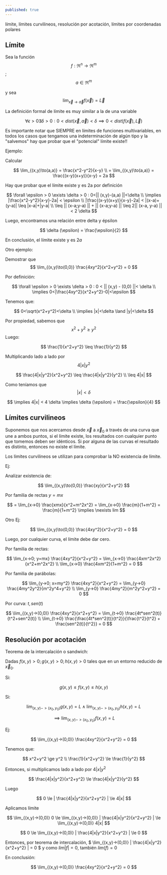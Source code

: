 ```yaml
---
published: true
---
```

límite, límites curvilineos, resolución por acotación, límites por coordenadas polares

## Límite

Sea la función $$ f:\Re^n \to \Re^m $$ ; $$ a \in \Re^m $$

y sea $$ \lim_{\vec x\to \vec a} f(\vec x) = \vec L $$

La definición formal de límite es muy similar a la de una variable

$$ \forall \epsilon > 0 \exists \delta > 0 : 0<dist(\vec x,\vec a)<\delta \implies 0<dist(f(\vec x), \vec L) $$

Es importante notar que SIEMPRE en límites de funciones multivariables, en todos los casos que tengamos una indeterminación de algún tipo y la "salvemos" hay que probar que el "potencial" límite existe!!

Ejemplo:

Calcular

$$ \lim_{(x,y)\to(a,a)} = \frac{x^2-y^2}{x-y} \\
= \lim_{(x,y)\to(a,a)} = \frac{(x-y)(x+y)}{x-y} = 2a $$

Hay que probar que el límite existe y es 2a por definición

$$ \forall \epsilon > 0 \exists \delta > 0 : 0<|| (x,y)-(a,a) ||<\delta \\
\implies |\frac{x^2-y^2}{x-y}-2a| < \epsilon \\
|\frac{(x-y)(x+y)}{x-y}-2a| < |(x-a)+(y-a)| \leq |x-a|+|y-a| \\
\leq || (x-a;y-a) || + || (x-a;y-a) || \leq 2|| (x-a, y-a) || < 2 \delta
$$

Luego, encontramos una relación entre delta y épsilon

$$ \delta (\epsilon) = \frac{\epsilon}{2} $$

En conclusión, el límite existe y es $2a$

Otro ejemplo:

Demostrar que $$ \lim_{(x,y)\to(0,0)} \frac{4xy^2}{x^2+y^2} = 0 $$

Por definición:

$$ \forall \epsilon > 0 \exists \delta > 0 : 0 < || (x,y) - (0,0) ||< \delta \\
\implies 0<|\frac{4xy^2}{x^2+y^2}-0|<\epsilon 
$$

Tenemos que:

$$ 0<\sqrt(x^2+y^2)<\delta \\
\implies |x|<\delta \land |y|<\delta
$$

Por propiedad, sabemos que $$ x^2+y^2 \ge y^2 $$
Luego:

$$ \frac{1}{x^2+y^2} \leq \frac{1}{y^2} $$

Multiplicando lado a lado por 
$$ 4|x|y^2 $$

$$ \frac{4|x|y^2}{x^2+y^2} \leq \frac{4|x|y^2}{y^2} \\
\leq 4|x|
$$

Como teníamos que 
$$ |x|<\delta $$

$$ \implies 4|x| < 4 \delta \implies \delta (\epsilon) = \frac{\epsilon}{4} $$

## Límites curvilineos

Suponemos que nos acercamos desde $\vec x$ a $\vec x_{0}$ a través de una curva que une a ambos puntos, si el límite existe, los resultados con cualquier punto que tomemos deben ser idénticos. Si por alguna de las curvas el resultado es distinto, entonces no existe el límite.

Los límites curvilineos se utilizan para comprobar la NO existencia de límite.

Ej:

Analizar existencia de:

$$ \lim_{(x,y)\to(0,0)} \frac{xy}{x^2+y^2} $$

Por familia de rectas $y=mx$

$$ = \lim_{x->0} \frac{xmx}{x^2+m^2x^2} = \lim_{x->0} \frac{m}{1+m^2} = \frac{m}{1+m^2} \implies \nexists lim $$

Otro Ej:

$$ \lim_{(x,y)\to(0,0)} \frac{4xy^2}{x^2+y^2} = 0 $$

Luego, por cualquier curva, el límite debe dar cero.

Por familia de rectas:

$$ \lim_{x->0; y=mx} \frac{4xy^2}{x^2+y^2} = \lim_{x->0} \frac{4xm^2x^2}{x^2+m^2x^2} \\
\lim_{x->0} \frac{4xm^2}{1+m^2} = 0
$$

Por familia de parábolas:

$$ \lim_{y->0; x=my^2} \frac{4xy^2}{x^2+y^2} = \lim_{y->0} \frac{4my^2y^2}{m^2y^4+y^2} \\
\lim_{y->0} \frac{4my^2}{m^2y^2+y^2} = 0
$$

Por curva: $t, sen(t)$

$$ \lim_{(x,y)->(0,0)} \frac{4xy^2}{x^2+y^2} = \lim_{t->0} \frac{4t*sen^2(t)}{t^2+sen^2(t)} \\
\lim_{t->0} \frac{\frac{4t*sen^2(t)}{t^2}}{\frac{t^2}{t^2} + \frac{sen^2(t)}{t^2}} = 0
$$

## Resolución por acotación

Teorema de la intercalación o sandwich:

Dadas $f(x,y)>0;g(x,y)>0;h(x,y)>0$ tales que en un entorno reducido de $\vec x_{0}$.

Si:

$$ g(x,y) \le f(x,y) \le h(x,y) $$

Si:

$$ \lim_{(x,y)->(x_{0},y_{0})} g(x,y) = L \land \lim_{(x,y)->(x_{0},y_{0})} h(x,y) = L $$

$$ \implies \lim_{(x,y)->(x_{0}, y_{0})} f(x,y) = L $$

Ej:

$$ \lim_{(x,y)->(0,0)} \frac{4xy^2}{x^2+y^2} = 0 $$

Tenemos que:

$$ x^2+y^2 \ge y^2  \\
\frac{1}{x^2+y^2} \le \frac{1}{y^2}
$$

Entonces, si multiplicamos lado a lado por $4|x|y^2$

$$ \frac{4|x|y^2}{x^2+y^2} \le \frac{4|x|y^2}{y^2} $$

Luego

$$ 0 \le | \frac{4|x|y^2}{x^2+y^2} | \le 4|x| $$

Aplicamos límite

$$ \lim_{(x,y)->(0,0)} 0 \le \lim_{(x,y)->(0,0)} | \frac{4|x|y^2}{x^2+y^2} | \le \lim_{(x,y)->(0,0)} 4|x| $$

$$ 0 \le \lim_{(x,y)->(0,0)} | \frac{4|x|y^2}{x^2+y^2} | \le 0 $$

Entonces, por teorema de intercalación, 
$ \lim_{(x,y)->(0,0)} | \frac{4|x|y^2}{x^2+y^2} | = 0 $
y como $lim|f| = 0$, también $lim(f) = 0$

En conclusión:

$$ \lim_{(x,y)->(0,0)} \frac{4xy^2}{x^2+y^2} = 0 $$



